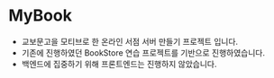 # MyBook
- 교보문고을 모티브로 한 온라인 서점 서버 만들기 프로젝트 입니다.
- 기존에 진행하였던 BookStore 연습 프로젝트를 기반으로 진행하였습니다.
- 백엔드에 집중하기 위해 프론트엔드는 진행하지 않았습니다.
